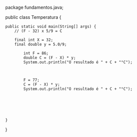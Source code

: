 package fundamentos.java;

public class Temperatura {
	
	public static void main(String[] args) {
		// (F - 32) x 5/9 = C
		
		final int X = 32;
		final double y = 5.0/9;
			
	        int F = 86;
	        double C = (F - X) * y;
	        System.out.println("O resultado é " + C + "°C");
	        
	        
	        
	        F = 77;
	        C = (F - X) * y;
	        System.out.println("O resultado é " + C + "°C");
	        
	       
		
			
		
	  
	}

}
